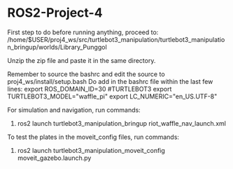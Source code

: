 # ROS2-Project-4
First step to do before running anything, proceed to: /home/$USER/proj4_ws/src/turtlebot3_manipulation/turtlebot3_manipulation_bringup/worlds/Library_Punggol

Unzip the zip file and paste it in the same directory.

Remember to source the bashrc and edit the source to proj4_ws/install/setup.bash
Do add in the bashrc file within the last few lines:
export ROS_DOMAIN_ID=30 #TURTLEBOT3
export TURTLEBOT3_MODEL="waffle_pi"
export LC_NUMERIC="en_US.UTF-8"

For simulation and navigation, run commands:
1) ros2 launch turtlebot3_manipulation_bringup riot_waffle_nav_launch.xml

To test the plates in the moveit_config files, run commands:
1) ros2 launch turtlebot3_manipulation_moveit_config moveit_gazebo.launch.py 
